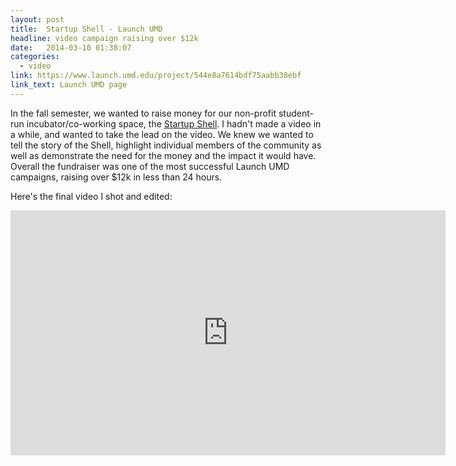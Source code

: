 ```yaml
---
layout: post
title:  Startup Shell - Launch UMD
headline: video campaign raising over $12k
date:   2014-03-10 01:38:07
categories:
  - video
link: https://www.launch.umd.edu/project/544e8a7614bdf75aabb38ebf
link_text: Launch UMD page
---
```

In the fall semester, we wanted to raise money for our non-profit student-run incubator/co-working space, the [Startup Shell](http://startupshell.org/). I hadn't made a video in a while, and wanted to take the lead on the video. We knew we wanted to tell the story of the Shell, highlight individual members of the community as well as demonstrate the need for the money and the impact it would have.
Overall the fundraiser was one of the most successful Launch UMD campaigns, raising over $12k in less than 24 hours.

Here's the final video I shot and edited:

<iframe width="696" height="392" src="https://www.youtube.com/embed/3ccWz5TcWpQ?VQ=HD1080&rel=0&showinfo=0" frameborder="0" allowfullscreen></iframe>
